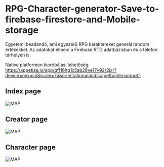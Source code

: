 # RPG-Character-generator-Save-to-firebase-firestore-and-Mobile-storage
Egyetemi beadandó, ami egyszerű RPG karaktereket generál random értékekkel. Az adatokat elmeni a Firebase RTD adatbázisban és a telefon tárhelyén is.

Native platformon kipróbálási lehetőség: https://appetize.io/app/qff16hg1x5ab28ve17y92r2jxr?device=nexus5&scale=75&orientation=landscape&osVersion=8.1

## Index page

![MAP](https://firebasestorage.googleapis.com/v0/b/rpggenerator-58459.appspot.com/o/1.1.png?alt=media&token=a32b2d59-003e-4144-aa98-02b530ad8898)

## Creator page

![MAP](https://firebasestorage.googleapis.com/v0/b/rpggenerator-58459.appspot.com/o/2.2.png?alt=media&token=77bbf779-99b7-43d1-b74f-1b3fa8ab1827)

## Character page

![MAP](https://firebasestorage.googleapis.com/v0/b/rpggenerator-58459.appspot.com/o/3.3.png?alt=media&token=2d43c313-345c-4029-ab39-cb8e7bd9f6bf)
